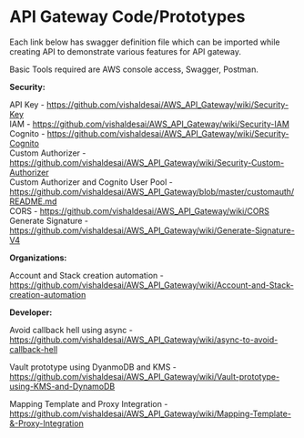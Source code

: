 # API Gateway Code/Prototypes

Each link below has swagger definition file which can be imported while creating API to demonstrate various features for API gateway.

Basic Tools required are AWS console access, Swagger, Postman.

**Security:**

API Key - https://github.com/vishaldesai/AWS_API_Gateway/wiki/Security-Key <br />
IAM - https://github.com/vishaldesai/AWS_API_Gateway/wiki/Security-IAM <br />
Cognito - https://github.com/vishaldesai/AWS_API_Gateway/wiki/Security-Cognito <br />
Custom Authorizer - https://github.com/vishaldesai/AWS_API_Gateway/wiki/Security-Custom-Authorizer <br />
Custom Authorizer and Cognito User Pool - https://github.com/vishaldesai/AWS_API_Gateway/blob/master/customauth/README.md <br />
CORS - https://github.com/vishaldesai/AWS_API_Gateway/wiki/CORS <br />
Generate Signature - https://github.com/vishaldesai/AWS_API_Gateway/wiki/Generate-Signature-V4 <br />


**Organizations:**

Account and Stack creation automation - https://github.com/vishaldesai/AWS_API_Gateway/wiki/Account-and-Stack-creation-automation <br />

**Developer:**

Avoid callback hell using async - https://github.com/vishaldesai/AWS_API_Gateway/wiki/async-to-avoid-callback-hell

Vault prototype using DyanmoDB and KMS - https://github.com/vishaldesai/AWS_API_Gateway/wiki/Vault-prototype-using-KMS-and-DynamoDB

Mapping Template and Proxy Integration - https://github.com/vishaldesai/AWS_API_Gateway/wiki/Mapping-Template-&-Proxy-Integration


